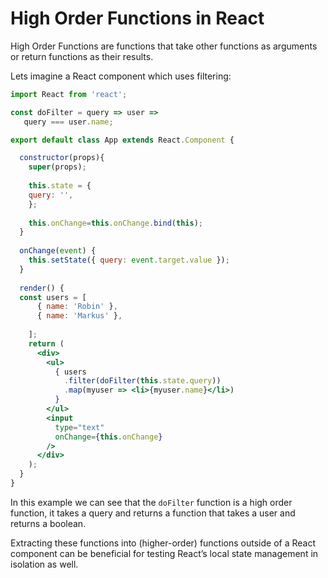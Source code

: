 # High Order Functions in React

High Order Functions are functions that take other functions as arguments or return functions as their results.

Lets imagine a React component which uses filtering:

```jsx
import React from 'react';

const doFilter = query => user =>
   query === user.name;

export default class App extends React.Component {

  constructor(props){
    super(props);  
    
    this.state = {
    query: '',
    };
    
    this.onChange=this.onChange.bind(this);
  }
  
  onChange(event) {
    this.setState({ query: event.target.value });
  }
  
  render() {
  const users = [
      { name: 'Robin' },
      { name: 'Markus' },
    
    ];
    return (
      <div>
        <ul>
          { users
            .filter(doFilter(this.state.query))
            .map(myuser => <li>{myuser.name}</li>)
          }
        </ul>
        <input
          type="text"
          onChange={this.onChange}
        />
      </div>
    );
  }
}
```

In this example we can see that the `doFilter` function is a high order function, it takes a query and returns a function that takes a user and returns a boolean.

Extracting these functions into (higher-order) functions outside of a React component can be beneficial for testing React’s local state management in isolation as well.